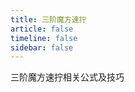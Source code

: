 ```yaml
---
title: 三阶魔方速拧
article: false
timeline: false
sidebar: false
---
```


三阶魔方速拧相关公式及技巧

<Catalog base='/3x3x3/' level='1' />
